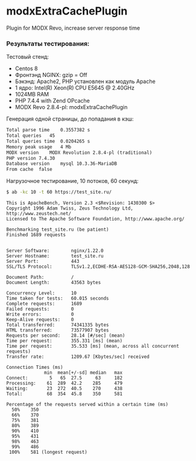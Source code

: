 # modxExtraCachePlugin
Plugin for MODX Revo, increase server response time 


### Результаты тестирования:
Тестовый стенд: 
+ Centos 8
+ Фронтэнд NGINX: gzip = Off
+ Бэкэнд: Apache2, PHP установлен как модуль Apache
+ 1 ядро: Intel(R) Xeon(R) CPU E5645 @ 2.40GHz
+ 1024MB RAM
+ PHP 7.4.4 with Zend OPcache
+ MODX Revo 2.8.4-pl: modxExtraCachePlugin

Генерация одной страницы, до попадания в кэш:
```html
Total parse time	0.3557382 s
Total queries	45
Total queries time	0.0204265 s
Memory peak usage	4 Mb
MODX version	MODX Revolution 2.8.4-pl (traditional)
PHP version	7.4.30
Database version	mysql 10.3.36-MariaDB
From cache	false
```

Нагрузочное тестирование, 10 потоков, 60 секунд:
```bash
$ ab -kc 10 -t 60 https://test_site.ru/
```

```
This is ApacheBench, Version 2.3 <$Revision: 1430300 $>
Copyright 1996 Adam Twiss, Zeus Technology Ltd, http://www.zeustech.net/
Licensed to The Apache Software Foundation, http://www.apache.org/

Benchmarking test_site.ru (be patient)
Finished 1689 requests


Server Software:        nginx/1.22.0
Server Hostname:        test_site.ru
Server Port:            443
SSL/TLS Protocol:       TLSv1.2,ECDHE-RSA-AES128-GCM-SHA256,2048,128

Document Path:          /
Document Length:        43563 bytes

Concurrency Level:      10
Time taken for tests:   60.015 seconds
Complete requests:      1689
Failed requests:        0
Write errors:           0
Keep-Alive requests:    0
Total transferred:      74341335 bytes
HTML transferred:       73577907 bytes
Requests per second:    28.14 [#/sec] (mean)
Time per request:       355.331 [ms] (mean)
Time per request:       35.533 [ms] (mean, across all concurrent requests)
Transfer rate:          1209.67 [Kbytes/sec] received

Connection Times (ms)
              min  mean[+/-sd] median   max
Connect:        5   65  27.5     63     182
Processing:    61  289  42.2    285     479
Waiting:       23  272  40.5    270     438
Total:         68  354  45.8    350     581

Percentage of the requests served within a certain time (ms)
  50%    350
  66%    370
  75%    381
  80%    389
  90%    410
  95%    431
  98%    463
  99%    486
 100%    581 (longest request)
```
